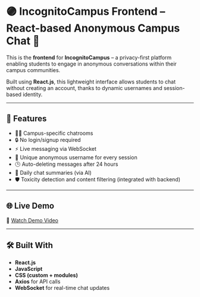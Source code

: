 # 🟣 IncognitoCampus Frontend – React-based Anonymous Campus Chat 🔐

This is the **frontend** for **IncognitoCampus** – a privacy-first platform enabling students to engage in anonymous conversations within their campus communities.

Built using **React.js**, this lightweight interface allows students to chat without creating an account, thanks to dynamic usernames and session-based identity.

---

## 🚀 Features

- 🧑‍🎓 Campus-specific chatrooms
- 🔒 No login/signup required
- ⚡ Live messaging via WebSocket
- 🔐 Unique anonymous username for every session
- 🕒 Auto-deleting messages after 24 hours
- 📄 Daily chat summaries (via AI)
- 🛡️ Toxicity detection and content filtering (integrated with backend)

---

## 🌐 Live Demo

🎥 [Watch Demo Video](https://drive.google.com/file/d/1c4CG_XIv4MtwOy2cwsg2WfzXG5xnJbg3/view?usp=drive_link)

---

## 🛠️ Built With

- **React.js**
- **JavaScript**
- **CSS (custom + modules)**
- **Axios** for API calls
- **WebSocket** for real-time chat updates

